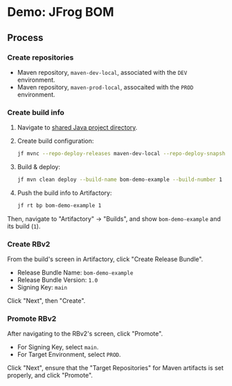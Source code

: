 # Demo: JFrog BOM

## Process

### Create repositories

* Maven repository, `maven-dev-local`, associated with the `DEV` environment.
* Maven repository, `maven-prod-local`, assocaited with the `PROD` environment.

### Create build info

1. Navigate to [shared Java project directory](../../../common/java).
2. Create build configuration:

   ```bash
   jf mvnc --repo-deploy-releases maven-dev-local --repo-deploy-snapshots maven-dev-local
   ```

3. Build & deploy:

   ```bash
   jf mvn clean deploy --build-name bom-demo-example --build-number 1
   ```

4. Push the build info to Artifactory:

   ```bash
   jf rt bp bom-demo-example 1
   ```

Then, navigate to "Artifactory" -> "Builds", and show `bom-demo-example` and its build (`1`).

### Create RBv2

From the build's screen in Artifactory, click "Create Release Bundle".

* Release Bundle Name: `bom-demo-example`
* Release Bundle Version: `1.0`
* Signing Key: `main`

Click "Next", then "Create".

### Promote RBv2

After navigating to the RBv2's screen, click "Promote".

* For Signing Key, select `main`.
* For Target Environment, select `PROD`.

Click "Next", ensure that the "Target Repositories" for Maven artifacts is set properly, and click "Promote".
